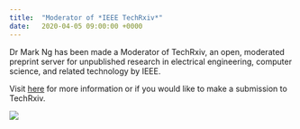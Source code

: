 ```yaml
---
title:  "Moderator of *IEEE TechRxiv*"
date:   2020-04-05 09:00:00 +0000
---
```


Dr Mark Ng has been made a Moderator of TechRxiv, an open, moderated preprint server for unpublished research in electrical engineering, computer science, and related technology by IEEE.

Visit [here](https://www.techrxiv.org) for more information or if you would like to make a submission to TechRxiv.

<img src="https://s3-eu-west-1.amazonaws.com/876az-branding-figshare/techrxiv/background.jpg">
